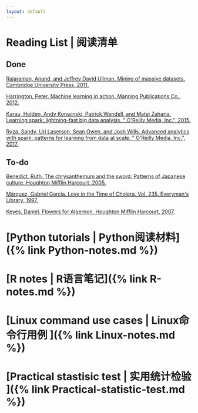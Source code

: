 ```yaml
---
layout: default
---
```

<!-- 
Text can be **bold**, _italic_, or ~~strikethrough~~.

[Link to another page](./another-page.html).

There should be whitespace between paragraphs.

There should be whitespace between paragraphs. We recommend including a README, or a file with information about your project. -->

# Reading List | 阅读清单
## Done
[Rajaraman, Anand, and Jeffrey David Ullman. Mining of massive datasets. Cambridge University Press, 2011.](https://dl.acm.org/doi/book/10.5555/2124405)

[Harrington, Peter. Machine learning in action. Manning Publications Co., 2012.](https://dl.acm.org/doi/book/10.5555/2361796)

[Karau, Holden, Andy Konwinski, Patrick Wendell, and Matei Zaharia. Learning spark: lightning-fast big data analysis. " O'Reilly Media, Inc.", 2015.](https://books.google.com/books?hl=en&lr=&id=2eptBgAAQBAJ&oi=fnd&pg=PP1&dq=Learning+Spark:+Lightning-Fast+Big+Data+Analysis&ots=oTxCqj3qGU&sig=KSFlHr6vicDzkTJ_INJ0j5d_o_g#v=onepage&q=Learning%20Spark%3A%20Lightning-Fast%20Big%20Data%20Analysis&f=false)

[Ryza, Sandy, Uri Laserson, Sean Owen, and Josh Wills. Advanced analytics with spark: patterns for learning from data at scale. " O'Reilly Media, Inc.", 2017.](https://books.google.com/books?hl=en&lr=&id=NJwnDwAAQBAJ&oi=fnd&pg=PR2&dq=Advanced+Analytics+with+Spark:+Patterns+for+Learning+from+Data+at+Scale&ots=fcCCIamjYd&sig=fBchONGD3r_KX6NX6zlK9zmXnys#v=onepage&q=Advanced%20Analytics%20with%20Spark%3A%20Patterns%20for%20Learning%20from%20Data%20at%20Scale&f=false)

## To-do
[Benedict, Ruth. The chrysanthemum and the sword: Patterns of Japanese culture. Houghton Mifflin Harcourt, 2005.](https://books.google.com/books?hl=en&lr=&id=R7NpvfYsmU0C&oi=fnd&pg=PR6&dq=The+Chrysanthemum+and+the+Sword&ots=TenHucZvWs&sig=J_OyIZLhtLN_OOCYD7dL-_bFqY0#v=onepage&q=The%20Chrysanthemum%20and%20the%20Sword&f=false)

[Márquez, Gabriel García. Love in the Time of Cholera. Vol. 235. Everyman's Library, 1997.](https://books.google.com/books?hl=en&lr=&id=iNuEDwAAQBAJ&oi=fnd&pg=PA7&dq=Love+in+the+Time+of+Cholera&ots=NN9G5PIf8_&sig=KbpiBvkKdqiwqDGCRRCfdC6_yik#v=onepage&q=Love%20in%20the%20Time%20of%20Cholera&f=false)

[Keyes, Daniel. Flowers for Algernon. Houghton Mifflin Harcourt, 2007.](https://books.google.com/books/about/Flowers_for_Algernon.html?id=_oG_iTxP1pIC)


# [Python tutorials | Python阅读材料]({% link Python-notes.md %})

# [R notes | R语言笔记]({% link R-notes.md %})

# [Linux command use cases | Linux命令行用例  ]({% link Linux-notes.md %})

# [Practical stastisic test | 实用统计检验  ]({% link Practical-statistic-test.md %})

<!-- ```R
// Javascript code with syntax highlighting.
var fun = function lang(l) {
  dateformat.i18n = require('./lang/' + l)
  return true;
}
```

```ruby
# Ruby code with syntax highlighting
GitHubPages::Dependencies.gems.each do |gem, version|
  s.add_dependency(gem, "= #{version}")
end
``` -->
<!-- ## Header 2

> This is a blockquote following a header.
>
> When something is important enough, you do it even if the odds are not in your favor.

### Header 3

```js
// Javascript code with syntax highlighting.
var fun = function lang(l) {
  dateformat.i18n = require('./lang/' + l)
  return true;
}
```

```ruby
# Ruby code with syntax highlighting
GitHubPages::Dependencies.gems.each do |gem, version|
  s.add_dependency(gem, "= #{version}")
end
```

#### Header 4

*   This is an unordered list following a header.
*   This is an unordered list following a header.
*   This is an unordered list following a header.

##### Header 5

1.  This is an ordered list following a header.
2.  This is an ordered list following a header.
3.  This is an ordered list following a header.

###### Header 6

| head1        | head two          | three |
|:-------------|:------------------|:------|
| ok           | good swedish fish | nice  |
| out of stock | good and plenty   | nice  |
| ok           | good `oreos`      | hmm   |
| ok           | good `zoute` drop | yumm  |

### There's a horizontal rule below this.

* * *

### Here is an unordered list:

*   Item foo
*   Item bar
*   Item baz
*   Item zip

### And an ordered list:

1.  Item one
1.  Item two
1.  Item three
1.  Item four

### And a nested list:

- level 1 item
  - level 2 item
  - level 2 item
    - level 3 item
    - level 3 item
- level 1 item
  - level 2 item
  - level 2 item
  - level 2 item
- level 1 item
  - level 2 item
  - level 2 item
- level 1 item

### Small image

![Octocat](https://github.githubassets.com/images/icons/emoji/octocat.png)

### Large image

![Branching](https://guides.github.com/activities/hello-world/branching.png)


### Definition lists can be used with HTML syntax.

<dl>
<dt>Name</dt>
<dd>Godzilla</dd>
<dt>Born</dt>
<dd>1952</dd>
<dt>Birthplace</dt>
<dd>Japan</dd>
<dt>Color</dt>
<dd>Green</dd>
</dl>

```
Long, single-line code blocks should not wrap. They should horizontally scroll if they are too long. This line should be long enough to demonstrate this.
```

```
The final element.
```
 -->